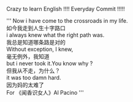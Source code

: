 Crazy to learn English !!!!  Everyday Commit !!!!! 


'''
Now i have come to the crossroads in my life.        
如今我走到人生十字路口          
i always knew what the right path was.         
我总是知道哪条路是对的           
Without exception, I knew,          
毫无例外，我知道            
but i never took it.You know why ?         
但我从不走，为什么？           
it was too damn hard.          
因为妈的太难了             
                                      For 《闻香识女人》Al Pacino
'''
